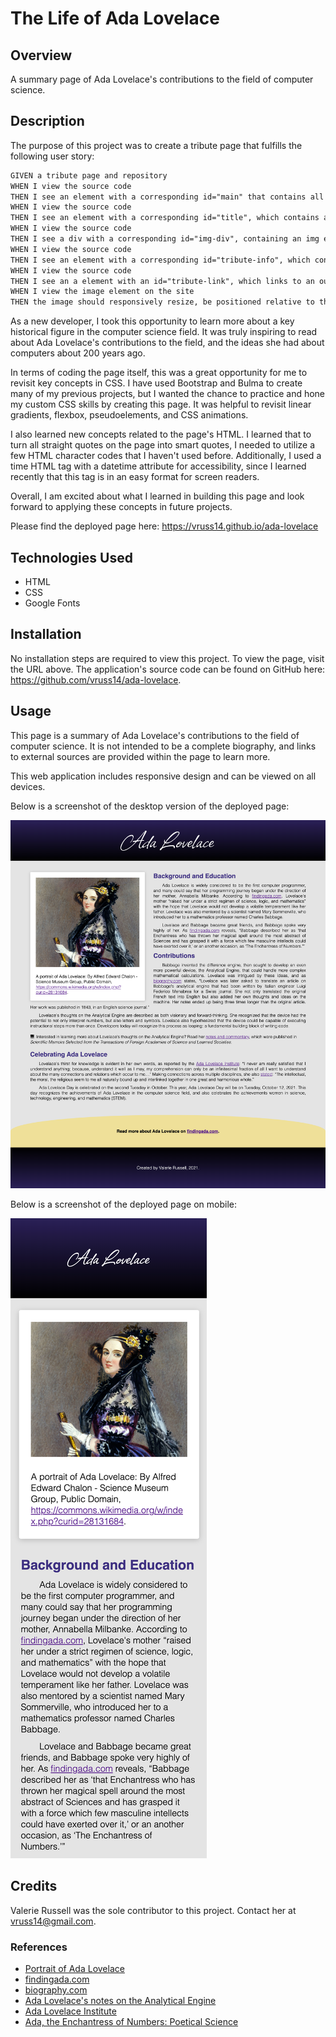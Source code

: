 # The Life of Ada Lovelace

## Overview

A summary page of Ada Lovelace's contributions to the field of computer science.

## Description

The purpose of this project was to create a tribute page that fulfills the following user story:

```md
GIVEN a tribute page and repository
WHEN I view the source code
THEN I see an element with a corresponding id="main" that contains all other elements
WHEN I view the source code
THEN I see an element with a corresponding id="title", which contains a string that describes the subject of the page
WHEN I view the source code
THEN I see a div with a corresponding id="img-div", containing an img element with a corresponding id="image" and an element with a corresponding id="img-caption" that describes the image
WHEN I view the source code
THEN I see an element with a corresponding id="tribute-info", which contains textual content describing the subject of the page
WHEN I view the source code
THEN I see an a element with an id="tribute-link", which links to an outside site and that opens in a new tab.
WHEN I view the image element on the site
THEN the image should responsively resize, be positioned relative to the width of its parent element, never exceed its original size, and be centered within its parent element
```

As a new developer, I took this opportunity to learn more about a key historical figure in the computer science field. It was truly inspiring to read about Ada Lovelace's contributions to the field, and the ideas she had about computers about 200 years ago.

In terms of coding the page itself, this was a great opportunity for me to revisit key concepts in CSS. I have used Bootstrap and Bulma to create many of my previous projects, but I wanted the chance to practice and hone my custom CSS skills by creating this page. It was helpful to revisit linear gradients,
flexbox, pseudoelements, and CSS animations.

I also learned new concepts related to the page's HTML. I learned that to turn all straight quotes on the page into smart quotes, I needed to utilize a few HTML character codes that I haven't used before.
Additionally, I used a time HTML tag with a datetime attribute for accessibility, since I learned recently that this tag is in an easy format for screen readers.

Overall, I am excited about what I learned in building this page and look forward to applying these concepts in future projects.

Please find the deployed page here: https://vruss14.github.io/ada-lovelace

## Technologies Used

- HTML
- CSS
- Google Fonts

## Installation

No installation steps are required to view this project. To view the page, visit the URL above. The application's source code can be found on GitHub here: https://github.com/vruss14/ada-lovelace.

## Usage

This page is a summary of Ada Lovelace's contributions to the field of computer science. It is not intended to be a complete biography, and links to external sources are provided within the page to learn more.

This web application includes responsive design and can be viewed on all devices.

Below is a screenshot of the desktop version of the deployed page:

![screenshot of webpage for desktop](./assets/images/ada-lovelace-desktop-screenshot.png)

Below is a screenshot of the deployed page on mobile:

![screenshot of webpage for desktop](./assets/images/ada-lovelace-mobile-screenshot.png)

## Credits

Valerie Russell was the sole contributor to this project. Contact her at vruss14@gmail.com.

### References

* [Portrait of Ada Lovelace](https://commons.wikimedia.org/w/index.php?curid=28131684)
* [findingada.com](https://findingada.com/about/who-was-ada/)
* [biography.com](https://www.biography.com/scholar/ada-lovelace)
* [Ada Lovelace's notes on the Analytical Engine](https://www.maa.org/press/periodicals/convergence/mathematical-treasure-ada-lovelaces-notes-on-the-analytic-engine)
* [Ada Lovelace Institute](https://www.adalovelaceinstitute.org/blog/celebrating-ada-lovelace-day/)
* [Ada, the Enchantress of Numbers: Poetical Science](https://books.google.com/books?id=eWBpjlLMdQ4C&pg=PT206#v=onepage&q&f=false)

